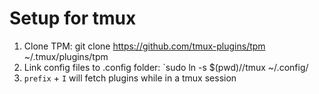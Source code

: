 # Setup for tmux

1. Clone TPM: git clone https://github.com/tmux-plugins/tpm ~/.tmux/plugins/tpm
2. Link config files to .config folder: `sudo ln -s $(pwd)/<path>/tmux ~/.config/
3. `prefix` + `I` will fetch plugins while in a tmux session

